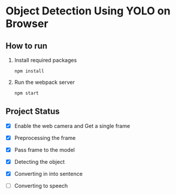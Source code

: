 # Object Detection Using YOLO on Browser

## How to run
1. Install required packages

    ```npm install```

2. Run the webpack server

    ```npm start```

## Project Status

- [x] Enable the web camera and Get a single frame
- [x] Preprocessing the frame
- [x] Pass frame to the model
- [x] Detecting the object
- [x] Converting in into sentence
- [ ] Converting to speech

